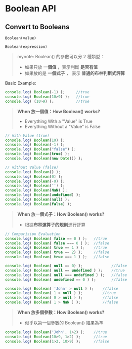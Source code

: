 # Boolean API

## Convert to Booleans

`Boolean(value)`

`Boolean(expression)`

> mynote: Boolean() 的參數可以分 2 種類型：
>
> * 如果只放 **一個值** ，表示判斷 **是否有值**
> * 如果放的是 **一個式子** ， 表示 **普通的布林判斷式評算**

Basic Example:

````js
console.log( Boolean(-1) );     //true
console.log( Boolean(10>9) );   //true
console.log( (10>9) );          //true
````



> **When 放一個值：How Boolean() works?**
>
> * Everything With a "Value" is True
> * Everything Without a "Value" is False

````js
// With Value (true)
console.log( Boolean(10) );
console.log( Boolean(-1) );
console.log( Boolean("false") );
console.log( Boolean(true) );
console.log( Boolean(new Date()) );

// Without Value (false)
console.log( Boolean() );
console.log( Boolean(0) );
console.log( Boolean(-0) );
console.log( Boolean('') );
console.log( Boolean(NaN) );
console.log( Boolean(undefined) );
console.log( Boolean(null) );
console.log( Boolean(false) );
````



> **When 放一個式子：How Boolean() works?**
>
> * 根據**布林運算子的規則**進行評算

````js
// Comparision Evaluation
console.log( Boolean( false == 0 ) );   //true
console.log( Boolean( false === 0 ) );  //false
console.log( Boolean( true == 1 ) );    //true
console.log( Boolean( true == 2) );     //false
console.log( Boolean( true === 1 ) );   //false

console.log( Boolean( null == 0) );             //false
console.log( Boolean( null == undefined ) );    //true
console.log( Boolean( null === undefined ) );   //false
console.log( Boolean( undefined == 0 ) );       //false

console.log( Boolean( 'John' > null ) );    //false
console.log( Boolean( 1 > null ) );         //true
console.log( Boolean( 0 > null ) );         //false
console.log( Boolean( 1 > NaN ) );          //false
````

> **When 放多個參數：How Boolean() works?**
>
> * 似乎以第一個參數的 Boolean() 結果為準

````js
console.log( Boolean('John', 1>2) );    //true
console.log( Boolean(10>9, 1>2) );      //true
console.log( Boolean(1>2, 10>9) );      //false
````
